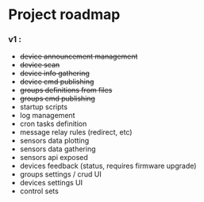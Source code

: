 # Project roadmap

### v1 :

- ~~device announcement management~~
- ~~device scan~~
- ~~device info gathering~~
- ~~device cmd publishing~~
- ~~groups definitions from files~~
- ~~groups cmd publishing~~
- startup scripts
- log management
- cron tasks definition
- message relay rules (redirect, etc)
- sensors data plotting
- sensors data gathering
- sensors api exposed
- devices feedback (status, requires firmware upgrade)
- groups settings / crud UI
- devices settings UI
- control sets